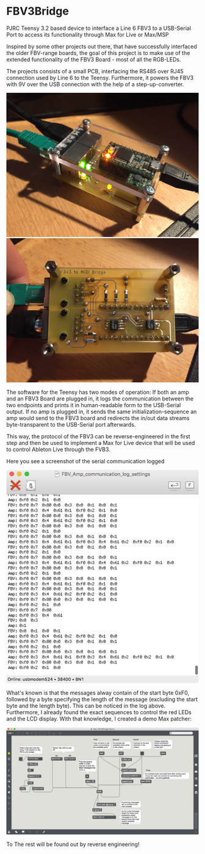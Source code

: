 # FBV3Bridge
PJRC Teensy 3.2 based device to interface a Line 6 FBV3 to a USB-Serial Port to access its functionality through Max for Live or Max/MSP

Inspired by some other projects out there, that have successfully interfaced the older FBV-range boards, the goal of this project is to make use of the extended functionality of the FBV3 Board - most of all the RGB-LEDs.

The projects consists of a small PCB, interfacing the RS485 over RJ45 connection used by Line 6 to the Teensy. Furthermore, it powers the FBV3 with 9V over the USB connection with the help of a step-up-converter.

![Hardware top view](Doc/Images/Hardware_top.jpg "Hardware top view")
![Hardware bottom view](Doc/Images/Hardware_bottom.jpg "Hardware bottom view")

The software for the Teensy has two modes of operation: If both an amp and an FBV3 Board are plugged in, it logs the communication between the two endpoints and prints it in human-readable form to the USB-Serial output. If no amp is plugged in, it sends the same initialization-sequence an amp would send to the FBV3 board and redirects the in/out data streams byte-transparent to the USB-Serial port afterwards.

This way, the protocol of the FBV3 can be reverse-engineered in the first step and then be used to implement a Max for Live device that will be used to control Ableton Live through the FVB3.

Here you see a screenshot of the serial communication logged

![goSerial screenshot](Doc/Images/goSerial_sreenshot.jpg "goSerial Screenshot")

What's known is that the messages alway contain of the start byte 0xF0, followed by a byte specifying the length of the message (excluding the start byte and the length byte). This can be noticed in the log above. Furthermore, I already found the exact sequences to control the red LEDs and the LCD display. With that knowledge, I created a demo Max patcher:

![Max screenshot](Doc/Images/Max_patcher.tiff "Max screenshot")

To The rest will be found out by reverse engineering!
